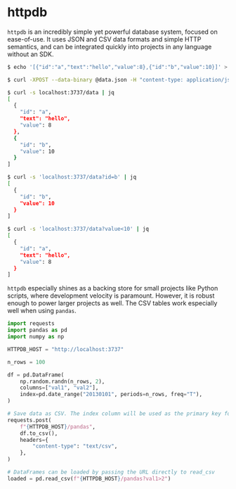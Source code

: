 httpdb
======

`httpdb` is an incredibly simple yet powerful database system, focused on ease-of-use.
It uses JSON and CSV data formats and simple HTTP semantics, and can be integrated
quickly into projects in any language without an SDK.

```bash
$ echo '[{"id":"a","text":"hello","value":8},{"id":"b","value":10}]' > data.json

$ curl -XPOST --data-binary @data.json -H "content-type: application/json" localhost:3737/data

$ curl -s localhost:3737/data | jq
[
  {
    "id": "a",
    "text": "hello",
    "value": 8
  },
  {
    "id": "b",
    "value": 10
  }
]

$ curl -s 'localhost:3737/data?id=b' | jq
[
  {
    "id": "b",
    "value": 10
  }
]

$ curl -s 'localhost:3737/data?value<10' | jq
[
  {
    "id": "a",
    "text": "hello",
    "value": 8
  }
]
```

`httpdb` especially shines as a backing store for small projects like Python scripts, where
development velocity is paramount. However, it is robust enough to power larger projects
as well. The CSV tables work especially well when using `pandas`.

```python
import requests
import pandas as pd
import numpy as np

HTTPDB_HOST = "http://localhost:3737"

n_rows = 100

df = pd.DataFrame(
    np.random.randn(n_rows, 2),
    columns=["val1", "val2"],
    index=pd.date_range("20130101", periods=n_rows, freq="T"),
)

# Save data as CSV. The index column will be used as the primary key for each row
requests.post(
    f"{HTTPDB_HOST}/pandas",
    df.to_csv(),
    headers={
        "content-type": "text/csv",
    },
)

# DataFrames can be loaded by passing the URL directly to read_csv
loaded = pd.read_csv(f"{HTTPDB_HOST}/pandas?val1>2")
```
